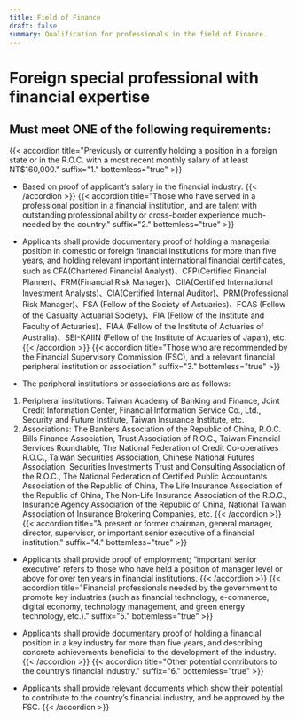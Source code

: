 ```yaml
---
title: Field of Finance
draft: false
summary: Qualification for professionals in the field of Finance.
---
```

# Foreign special professional with financial expertise

## Must meet **ONE** of the following requirements:

{{< accordion title="Previously or currently holding a position in a foreign state or in the R.O.C. with a most recent monthly salary of at least NT$160,000." suffix="1." bottemless="true" >}}

* Based on proof of applicant’s salary in the financial industry.
{{< /accordion >}}
{{< accordion title="Those who have served in a professional position in a financial institution, and are talent with outstanding professional ability or cross-border experience much-needed by the country." suffix="2." bottemless="true" >}}

* Applicants shall provide documentary proof of holding a managerial position in domestic or foreign financial institutions for more than five years, and holding relevant important international financial certificates, such as CFA(Chartered Financial Analyst)、CFP(Certified Financial Planner)、FRM(Financial Risk Manager)、CIIA(Certified International Investment Analysts)、CIA(Certified Internal Auditor)、PRM(Professional Risk Manager)、FSA (Fellow of the Society of Actuaries)、FCAS (Fellow of the Casualty Actuarial Society)、FIA (Fellow of the Institute and Faculty of Actuaries)、FIAA (Fellow of the Institute of Actuaries of Australia)、SEI-KAIIN (Fellow of the Institute of Actuaries of Japan), etc.
{{< /accordion >}}
{{< accordion title="Those who are recommended by the Financial Supervisory Commission (FSC), and a relevant financial peripheral institution or association." suffix="3." bottemless="true" >}}

* The peripheral institutions or associations are as follows:

1. Peripheral institutions: Taiwan Academy of Banking and Finance, Joint Credit Information Center, Financial Information Service Co., Ltd., Security and Future Institute, Taiwan Insurance Institute, etc.
2. Associations: The Bankers Association of the Republic of China, R.O.C. Bills Finance Association, Trust Association of R.O.C., Taiwan Financial Services Roundtable, The National Federation of Credit Co-operatives R.O.C., Taiwan Securities Association, Chinese National Futures Association, Securities Investments Trust and Consulting Association of the R.O.C., The National Federation of Certified Public Accountants Association of the Republic of China, The Life Insurance Association of the Republic of China, The Non-Life Insurance Association of the R.O.C., Insurance Agency Association of the Republic of China, National Taiwan Association of Insurance Brokering Companies, etc.
{{< /accordion >}}
{{< accordion title="A present or former chairman, general manager, director, supervisor, or important senior executive of a financial institution." suffix="4." bottemless="true" >}}

* Applicants shall provide proof of employment; “important senior executive” refers to those who have held a position of manager level or above for over ten years in financial institutions.
{{< /accordion >}}
{{< accordion title="Financial professionals needed by the government to promote key industries (such as financial technology, e-commerce, digital economy, technology management, and green energy technology, etc.)." suffix="5." bottemless="true" >}}

* Applicants shall provide documentary proof of holding a financial position in a key industry for more than five years, and describing concrete achievements beneficial to the development of the industry.
{{< /accordion >}}
{{< accordion title="Other potential contributors to the country’s financial industry." suffix="6." bottemless="true" >}}

* Applicants shall provide relevant documents which show their potential to contribute to the country’s financial industry, and be approved by the FSC.
{{< /accordion >}}
